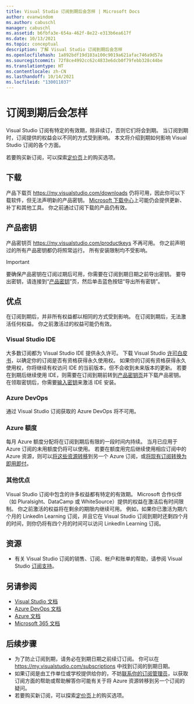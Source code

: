 ```yaml
---
title: Visual Studio 订阅到期后会怎样 | Microsoft Docs
author: evanwindom
ms.author: cabuschl
manager: cabuschl
ms.assetid: b6fbfa3e-654a-462f-8e22-e313b6ea617f
ms.date: 10/13/2021
ms.topic: conceptual
description: 了解 Visual Studio 订阅到期后会怎样
ms.openlocfilehash: 1a892bdf19d183a100c9019a621afac746a9d57a
ms.sourcegitcommit: 72f8ce4992cc62c4833e6dcb0f79febb328c44be
ms.translationtype: HT
ms.contentlocale: zh-CN
ms.lasthandoff: 10/14/2021
ms.locfileid: "130011037"
---
```

# <a name="what-happens-when-your-subscription-expires"></a>订阅到期后会怎样
Visual Studio 订阅有特定的有效期，除非续订，否则它们将会到期。  当订阅到期时，订阅提供的权益会以不同的方式受到影响。  本文将介绍到期如何影响 Visual Studio 订阅的各个方面。 

若要购买新订阅，可以探索[定价页](https://visualstudio.microsoft.com/vs/pricing)上的购买选项。

## <a name="downloads"></a>下载
产品下载页 <https://my.visualstudio.com/downloads> 仍将可用，因此你可以下载软件，但无法声明新的产品密钥。  [Microsoft 下载中心](https://www.microsoft.com/downloads)上可能仍会提供更新、补丁和其他工具。  你之前通过订阅下载的产品仍有效。

## <a name="product-keys"></a>产品密钥
产品密钥页 <https://my.visualstudio.com/productkeys> 不再可用。  你之前声明过的所有产品密钥都仍将照常运行。  所有安装限制均不受影响。  
> [!IMPORTANT]
> 要确保产品密钥在订阅过期后可用，你需要在订阅到期日期之前导出密钥。 要导出密钥，请连接到“[产品密钥](https://my.visualstudio.com/productkeys)”页，然后单击蓝色按钮“导出所有密钥”。  

## <a name="benefits"></a>优点 
在订阅到期后，并非所有权益都以相同的方式受到影响。  在订阅到期后，无法激活任何权益。  你之前激活过的权益可能仍有效。  

### <a name="visual-studio-ide"></a>Visual Studio IDE
大多数订阅都为 Visual Studio IDE 提供永久许可。 下载 Visual Studio [许可白皮书](https://aka.ms/vslicensing)，以确定你的订阅是否有资格获得永久使用权。  如果你的订阅有资格获得永久使用权，你将继续有权访问 IDE 的当前版本，但不会收到未来版本的更新。 若要在到期后继续使用 IDE，则需要在订阅到期前转到[产品密钥页](https://my.visualstudio.com/productkeys)并下载产品密钥。  在领取密钥后，你需要[输入密钥](/visualstudio/ide/how-to-unlock-visual-studio#enter-a-product-key)来激活 IDE 安装。  

### <a name="azure-devops"></a>Azure DevOps
通过 Visual Studio 订阅获取的 Azure DevOps 将不可用。  

### <a name="azure-credits"></a>Azure 额度
每月 Azure 额度分配将在订阅到期后有限的一段时间内持续。  当月已应用于 Azure 订阅的未用额度仍将可以使用。  若要在额度用完后继续使用相应订阅中的 Azure 资源，则可以[将这些资源转移](/azure/azure-resource-manager/management/move-resource-group-and-subscription)到另一个 Azure 订阅，或[将现有订阅转换为即用即付](/azure/cost-management-billing/manage/spending-limit#remove-the-spending-limit-in-azure-portal)。

### <a name="other-benefits"></a>其他优点 
Visual Studio 订阅中包含的许多权益都有特定的有效期。  Microsoft 合作伙伴（如 Pluralsight、DataCamp 或 WhiteSource）提供的权益在激活后有时间限制。  你之前激活的权益将在剩余的期限内继续可用。  例如，如果你已激活为期六个月的 LinkedIn Learning 订阅，并且它在 Visual Studio 订阅到期时还剩四个月的时间，则你仍将有四个月的时间可以访问 LinkedIn Learning 订阅。  

## <a name="resources"></a>资源
- 有关 Visual Studio 订阅的销售、订阅、帐户和账单的帮助，请参阅 Visual Studio [订阅支持](https://aka.ms/vssubscriberhelp)。

## <a name="see-also"></a>另请参阅
- [Visual Studio 文档](/visualstudio/)
- [Azure DevOps 文档](/azure/devops/)
- [Azure 文档](/azure/)
- [Microsoft 365 文档](/microsoft-365/)

## <a name="next-steps"></a>后续步骤
- 为了防止订阅到期，请务必在到期日期之前续订订阅。  你可以在 <https://my.visualstudio.com/subscriptions> 中找到订阅的到期日期。
- 如果订阅是由工作单位或学校提供给你的，不妨[联系你的订阅管理员](contact-my-admin.md)，以获取订阅方面的帮助或帮助解答你可能有关于将 Azure 资源转移到另一个订阅的疑问。
- 若要购买新订阅，可以探索[定价页](https://visualstudio.microsoft.com/vs/pricing)上的购买选项。
